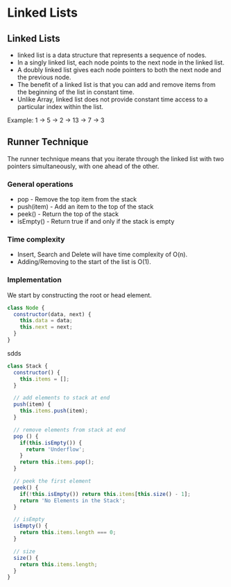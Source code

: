 # Linked Lists

## Linked Lists
* linked list is a data structure that represents a sequence of nodes.
* In a singly linked list, each node points to the next node in the linked list. 
* A doubly linked list gives each node pointers to both the next node and the previous node.
* The benefit of a linked list is that you can add and remove items from the beginning of the list in constant time.
* Unlike Array, linked list does not provide constant time access to a particular index within the list.

Example: 1 -> 5 -> 2 -> 13 -> 7 -> 3

## Runner Technique
The runner technique means that you iterate through the linked list with two pointers simultaneously, with one ahead of
the other.

### General operations
* pop - Remove the top item from the stack
* push(item) - Add an item to the top of the stack
* peek() - Return the top of the stack
* isEmpty() - Return true if and only if the stack is empty

### Time complexity
* Insert, Search and Delete will have time complexity of O(n).
* Adding/Removing to the start of the list is O(1).

### Implementation

We start by constructing the root or head element.

```javascript
class Node {
  constructor(data, next) {
    this.data = data;
    this.next = next;
  }
}
```

sdds
```javascript
class Stack {
  constructor() {
    this.items = [];
  }

  // add elements to stack at end
  push(item) {
    this.items.push(item);
  }

  // remove elements from stack at end
  pop () {
    if(this.isEmpty()) {
      return 'Underflow';
    }
    return this.items.pop();
  }

  // peek the first element
  peek() {
    if(!this.isEmpty()) return this.items[this.size() - 1];
    return 'No Elements in the Stack';
  }

  // isEmpty
  isEmpty() {
    return this.items.length === 0;
  }

  // size
  size() {
    return this.items.length;
  }
}

```


